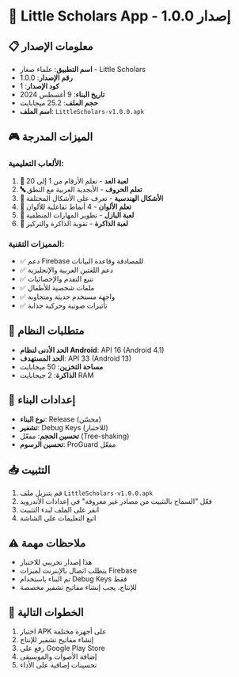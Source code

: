 # 📱 Little Scholars App - إصدار 1.0.0

## 📋 معلومات الإصدار

- **اسم التطبيق**: علماء صغار - Little Scholars
- **رقم الإصدار**: 1.0.0
- **كود الإصدار**: 1
- **تاريخ البناء**: 9 أغسطس 2024
- **حجم الملف**: 25.2 ميجابايت
- **اسم الملف**: `LittleScholars-v1.0.0.apk`

## 🎮 الميزات المدرجة

### **الألعاب التعليمية:**
1. **🔢 لعبة العد** - تعلم الأرقام من 1 إلى 20
2. **🔤 تعلم الحروف** - الأبجدية العربية مع النطق
3. **🔺 الأشكال الهندسية** - تعرف على الأشكال المختلفة
4. **🎨 تعلم الألوان** - 4 أنماط تفاعلية للألوان
5. **🧩 لعبة البازل** - تطوير المهارات المنطقية
6. **🧠 لعبة الذاكرة** - تقوية الذاكرة والتركيز

### **المميزات التقنية:**
- ✅ دعم Firebase للمصادقة وقاعدة البيانات
- ✅ دعم اللغتين العربية والإنجليزية
- ✅ تتبع التقدم والإحصائيات
- ✅ ملفات شخصية للأطفال
- ✅ واجهة مستخدم حديثة ومتجاوبة
- ✅ تأثيرات صوتية وحركية جذابة

## 📱 متطلبات النظام

- **الحد الأدنى لنظام Android**: API 16 (Android 4.1)
- **الحد المستهدف**: API 33 (Android 13)
- **مساحة التخزين**: 50 ميجابايت
- **الذاكرة**: 2 جيجابايت RAM

## 🔧 إعدادات البناء

- **نوع البناء**: Release (محسّن)
- **تشفير**: Debug Keys (للاختبار)
- **تحسين الحجم**: مفعّل (Tree-shaking)
- **تحسين الرسوم**: ProGuard مفعّل

## 📥 التثبيت

1. قم بتنزيل ملف `LittleScholars-v1.0.0.apk`
2. فعّل "السماح بالتثبيت من مصادر غير معروفة" في إعدادات الأندرويد
3. انقر على الملف لبدء التثبيت
4. اتبع التعليمات على الشاشة

## ⚠️ ملاحظات مهمة

- هذا إصدار تجريبي للاختبار
- يتطلب اتصال بالإنترنت لميزات Firebase
- تم البناء باستخدام Debug Keys فقط
- للإنتاج، يجب إنشاء مفاتيح تشفير مخصصة

## 🚀 الخطوات التالية

1. اختبار APK على أجهزة مختلفة
2. إنشاء مفاتيح تشفير للإنتاج
3. رفع على Google Play Store
4. إضافة الأصوات والموسيقى
5. تحسينات إضافية على الأداء
